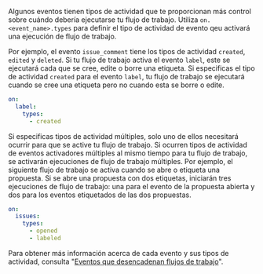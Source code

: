 Algunos eventos tienen tipos de actividad que te proporcionan más control sobre cuándo debería ejecutarse tu flujo de trabajo. Utiliza `on.<event_name>.types` para definir el tipo de actividad de evento qeu activará una ejecución de flujo de trabajo.

Por ejemplo, el evento `issue_comment` tiene los tipos de actividad `created`, `edited` y `deleted`. Si tu flujo de trabajo activa el evento `label`, este se ejecutará cada que se cree, edite o borre una etiqueta. Si especificas el tipo de actividad `created` para el evento `label`, tu flujo de trabajo se ejecutará cuando se cree una etiqueta pero no cuando esta se borre o edite.

```yaml
on:
  label:
    types:
      - created
```

Si especificas tipos de actividad múltiples, solo uno de ellos necesitará ocurrir para que se active tu flujo de trabajo. Si ocurren tipos de actividad de eventos activadores múltiples al mismo tiempo para tu flujo de trabajo, se activarán ejecuciones de flujo de trabajo múltiples. Por ejemplo, el siguiente flujo de trabajo se activa cuando se abre o etiqueta una propuesta. Si se abre una propuesta con dos etiquetas, iniciarán tres ejecuciones de flujo de trabajo: una para el evento de la propuesta abierta y dos para los eventos etiquetados de las dos propuestas.

```yaml
on:
  issues:
    types:
      - opened
      - labeled
```

Para obtener más información acerca de cada evento y sus tipos de actividad, consulta "[Eventos que desencadenan flujos de trabajo](/actions/using-workflows/events-that-trigger-workflows)".
